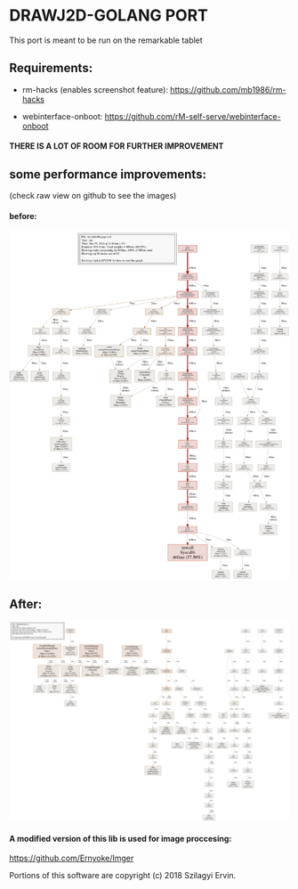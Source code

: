 # DRAWJ2D-GOLANG PORT

This port is meant to be run on the remarkable tablet 




## Requirements:
- rm-hacks (enables screenshot feature): https://github.com/mb1986/rm-hacks

- webinterface-onboot: https://github.com/rM-self-serve/webinterface-onboot 


#### THERE IS A LOT OF ROOM FOR FURTHER IMPROVEMENT

## some performance improvements:

(check raw view on github to see the images)
#### before:
![alt text](remarkablepage/bench/cpu.svg)

## After:
![alt text](remarkablepage/bench/cpu-post-custom-lib.svg)


#### A modified version of this lib is used for image proccesing:
https://github.com/Ernyoke/Imger

Portions of this software are copyright (c) 2018 Szilagyi Ervin.
